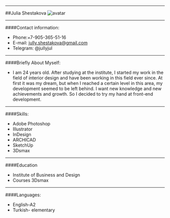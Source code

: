 *** 
##Julia Shestakova
![avatar](ffffd.png)
___
####Contact information:
* Phone:+7-905-365-51-16
* E-mail: jully.shestakova@gmail.com
* Telegram: @jullyjul
___
####Briefly About Myself:
* I am 24 years old. After studying at the institute, I started my work in the field of interior design and have been working in this field ever since.
At first it was my dream, but when I reached a certain level in this area, my development seemed to be left behind. I want new knowledge and new achievements and growth. So I decided to try my hand at front-end development.
___
####Skills:
* Adobe Photoshop
* Illustrator
* InDesign
* ARCHICAD
* SketchUp
* 3Dsmax
___
####Education
* Institute of Business and Design
* Сourses 3Dsmax
___
####Languages:
* English-A2
* Turkish- elementary
